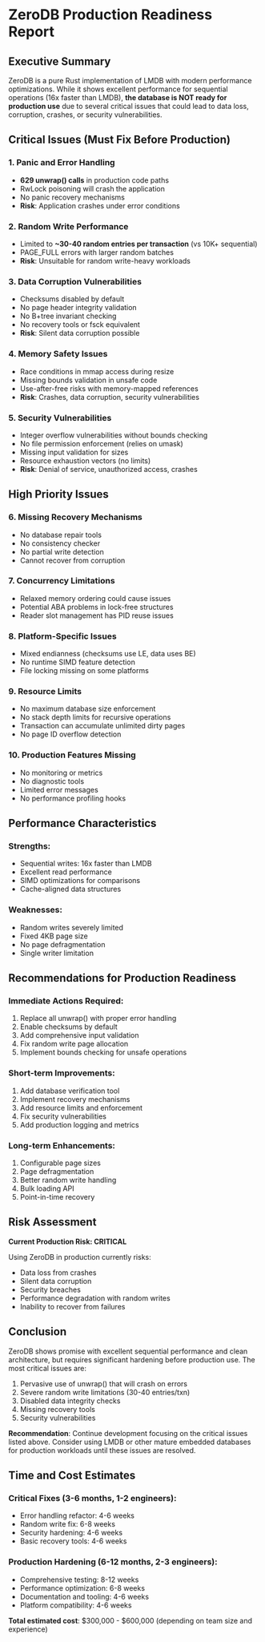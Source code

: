 # ZeroDB Production Readiness Report

## Executive Summary

ZeroDB is a pure Rust implementation of LMDB with modern performance optimizations. While it shows excellent performance for sequential operations (16x faster than LMDB), **the database is NOT ready for production use** due to several critical issues that could lead to data loss, corruption, crashes, or security vulnerabilities.

## Critical Issues (Must Fix Before Production)

### 1. **Panic and Error Handling**
- **629 unwrap() calls** in production code paths
- RwLock poisoning will crash the application
- No panic recovery mechanisms
- **Risk**: Application crashes under error conditions

### 2. **Random Write Performance**
- Limited to **~30-40 random entries per transaction** (vs 10K+ sequential)
- PAGE_FULL errors with larger random batches
- **Risk**: Unsuitable for random write-heavy workloads

### 3. **Data Corruption Vulnerabilities**
- Checksums disabled by default
- No page header integrity validation
- No B+tree invariant checking
- No recovery tools or fsck equivalent
- **Risk**: Silent data corruption possible

### 4. **Memory Safety Issues**
- Race conditions in mmap access during resize
- Missing bounds validation in unsafe code
- Use-after-free risks with memory-mapped references
- **Risk**: Crashes, data corruption, security vulnerabilities

### 5. **Security Vulnerabilities**
- Integer overflow vulnerabilities without bounds checking
- No file permission enforcement (relies on umask)
- Missing input validation for sizes
- Resource exhaustion vectors (no limits)
- **Risk**: Denial of service, unauthorized access, crashes

## High Priority Issues

### 6. **Missing Recovery Mechanisms**
- No database repair tools
- No consistency checker
- No partial write detection
- Cannot recover from corruption

### 7. **Concurrency Limitations**
- Relaxed memory ordering could cause issues
- Potential ABA problems in lock-free structures
- Reader slot management has PID reuse issues

### 8. **Platform-Specific Issues**
- Mixed endianness (checksums use LE, data uses BE)
- No runtime SIMD feature detection
- File locking missing on some platforms

### 9. **Resource Limits**
- No maximum database size enforcement
- No stack depth limits for recursive operations
- Transaction can accumulate unlimited dirty pages
- No page ID overflow detection

### 10. **Production Features Missing**
- No monitoring or metrics
- No diagnostic tools
- Limited error messages
- No performance profiling hooks

## Performance Characteristics

### Strengths:
- Sequential writes: 16x faster than LMDB
- Excellent read performance
- SIMD optimizations for comparisons
- Cache-aligned data structures

### Weaknesses:
- Random writes severely limited
- Fixed 4KB page size
- No page defragmentation
- Single writer limitation

## Recommendations for Production Readiness

### Immediate Actions Required:
1. Replace all unwrap() with proper error handling
2. Enable checksums by default
3. Add comprehensive input validation
4. Fix random write page allocation
5. Implement bounds checking for unsafe operations

### Short-term Improvements:
1. Add database verification tool
2. Implement recovery mechanisms
3. Add resource limits and enforcement
4. Fix security vulnerabilities
5. Add production logging and metrics

### Long-term Enhancements:
1. Configurable page sizes
2. Page defragmentation
3. Better random write handling
4. Bulk loading API
5. Point-in-time recovery

## Risk Assessment

**Current Production Risk: CRITICAL**

Using ZeroDB in production currently risks:
- Data loss from crashes
- Silent data corruption
- Security breaches
- Performance degradation with random writes
- Inability to recover from failures

## Conclusion

ZeroDB shows promise with excellent sequential performance and clean architecture, but requires significant hardening before production use. The most critical issues are:

1. Pervasive use of unwrap() that will crash on errors
2. Severe random write limitations (30-40 entries/txn)
3. Disabled data integrity checks
4. Missing recovery tools
5. Security vulnerabilities

**Recommendation**: Continue development focusing on the critical issues listed above. Consider using LMDB or other mature embedded databases for production workloads until these issues are resolved.

## Time and Cost Estimates

### Critical Fixes (3-6 months, 1-2 engineers):
- Error handling refactor: 4-6 weeks
- Random write fix: 6-8 weeks
- Security hardening: 4-6 weeks
- Basic recovery tools: 4-6 weeks

### Production Hardening (6-12 months, 2-3 engineers):
- Comprehensive testing: 8-12 weeks
- Performance optimization: 6-8 weeks
- Documentation and tooling: 4-6 weeks
- Platform compatibility: 4-6 weeks

**Total estimated cost**: $300,000 - $600,000 (depending on team size and experience)